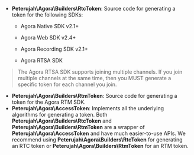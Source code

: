 - **Peterujah\Agora\Builders\RtcToken**: Source code for generating a token for the following SDKs:
  - Agora Native SDK v2.1+

  - Agora Web SDK v2.4+

  - Agora Recording SDK v2.1+

  - Agora RTSA SDK

> The Agora RTSA SDK supports joining multiple channels. If you join multiple channels at the same time, then you MUST generate a specific token for each channel you join. 

- **Peterujah\Agora\Builders\RtmToken**: Source code for generating a token for the Agora RTM SDK. 
- **Peterujah\Agora\AccessToken**: Implements all the underlying algorithms for generating a token. Both **Peterujah\Agora\Builders\RtcToken** and **Peterujah\Agora\Builders\RtmToken** are a wrapper of **Peterujah\Agora\AccessToken** and have much easier-to-use APIs. We recommend using **Peterujah\Agora\Builders\RtcToken** for generating an RTC token or **Peterujah\Agora\Builders\RtmToken** for an RTM token.
